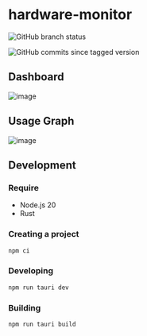 # hardware-monitor

![GitHub branch status](https://img.shields.io/github/checks-status/shm11C3/hardware-monitor/master)

![GitHub commits since tagged version](https://img.shields.io/github/commits-since/shm11C3/hardware-monitor/app-v0.1.0)



## Dashboard

![image](https://github.com/user-attachments/assets/9a2bf54f-d6e5-4c20-b0e4-f249fd5b8433)

## Usage Graph

![image](https://github.com/user-attachments/assets/b8fa7d67-a015-487f-aeb4-f43306d28f54)


## Development

### Require

- Node.js 20
- Rust

### Creating a project

```bash
npm ci
```

### Developing

```bash
npm run tauri dev
```

### Building

```bash
npm run tauri build
```
